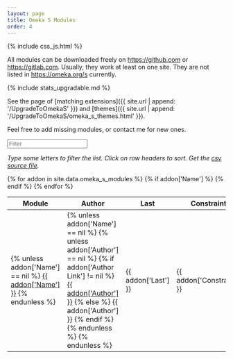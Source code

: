 ```yaml
---
layout: page
title: Omeka S Modules
order: 4
---
```


{% include css_js.html %}

All modules can be downloaded freely on <https://github.com> or <https://gitlab.com>. Usually, they work at least on one site. They are not listed in <https://omeka.org/s> currently.

{% include stats_upgradable.md %}

See the page of [matching extensions]({{ site.url | append: '/UpgradeToOmekaS' }}) and [themes]({{ site.url | append: '/UpgradeToOmekaS/omeka_s_themes.html' }}).

Feel free to add missing modules, or contact me for new ones.

<div class="container-fluid">
<div id="entry-list">
    <div class="row" style="margin-bottom:10px;">
        <input type="text" class="search form-control" placeholder="Filter" />
    </div>
    <p><em>
    Type some letters to filter the list. Click on row headers to sort. Get the <a href="https://github.com/Daniel-KM/UpgradeToOmekaS/blob/master/docs/_data/omeka_s_modules.csv">csv source file</a>.
    </em></p>
    <div class="row">
        <table class="table table-striped">
            <thead>
                <tr>
                    <th><span class="sort" data-sort="addon-link">Module</span></th>
                    <th><span class="sort" data-sort="addon-author">Author</span></th>
                    <th><span class="sort" data-sort="addon-version">Last</span></th>
                    <th><span class="sort" data-sort="addon-constraint">Constraint</span></th>
                    <th><span class="sort" data-sort="addon-license">License</span></th>
                    <th><span class="sort" data-sort="addon-tags">Tags</span></th>
                    <th><span class="sort" data-sort="addon-description">Description</span></th>
                </tr>
            </thead>
            <tbody class="list">
            {% for addon in site.data.omeka_s_modules %}
                {% if addon['Name'] %}
                <tr>
                    <td>
                    {% unless addon['Name'] == nil %}
                        <a href="{{ addon['Url'] }}" class="link addon-link">{{ addon['Name'] }}</a>
                    {% endunless %}
                    </td>
                    <td>
                    {% unless addon['Name'] == nil %}
                        {% unless addon['Author'] == nil %}
                            {% if addon['Author Link'] != nil %}
                                <a href="{{ addon['Author Link'] }}" class="link addon-author">{{ addon['Author'] }}</a>
                            {% else %}
                                {{ addon['Author'] }}
                            {% endif %}
                        {% endunless %}
                    {% endunless %}
                    </td>
                    <td class="addon-version">{{ addon['Last'] }}</td>
                    <td class="addon-constraint">{{ addon['Constraint'] }}</td>
                    <td class="addon-license">{{ addon['License'] }}</td>
                    <td class="addon-tags">{{ addon['Tags'] | replace: ',', ',<br />' }}</td>
                    <td class="addon-description">{{ addon['Description'] }}</td>
                </tr>
                {% endif %}
            {% endfor %}
            </tbody>
        </table>
    </div>
</div>
</div>

<script type="text/javascript">
    var options = {
        valueNames: ['addon-link', 'addon-author', 'addon-version', 'addon-omeka-org', 'addon-constraint', 'addon-license', 'addon-tags', 'addon-description'],
        page: 500
    };
    var entryList = new List('entry-list', options);
</script>


[Upgrade to Omeka S]: https://github.com/Daniel-KM/UpgradeToOmekaS
[Omeka Classic]: https://omeka.org
[Omeka S]: https://omeka.org/s
